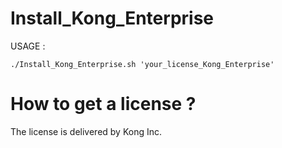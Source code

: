# Install_Kong_Enterprise
USAGE :
    
    ./Install_Kong_Enterprise.sh 'your_license_Kong_Enterprise'

# How to get a license ?

The license is delivered by Kong Inc.